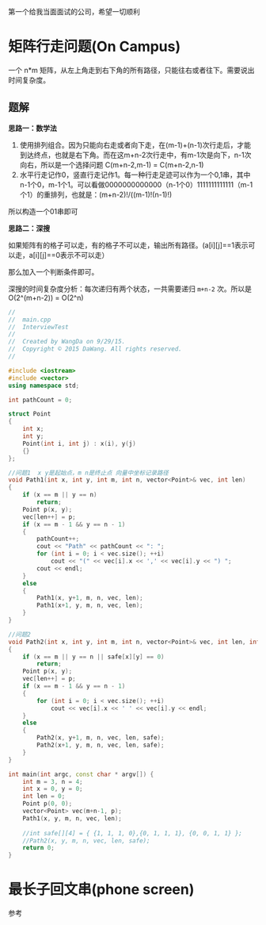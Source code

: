 第一个给我当面面试的公司，希望一切顺利

# 矩阵行走问题(On Campus)

一个 n*m 矩阵，从左上角走到右下角的所有路径，只能往右或者往下。需要说出时间复杂度。

## 题解

**思路一：数学法**

1. 使用排列组合。因为只能向右走或者向下走，在(m-1)+(n-1)次行走后，才能到达终点，也就是右下角。而在这m+n-2次行走中，有m-1次是向下，n-1次向右，所以是一个选择问题 C(m+n-2,m-1) = C(m+n-2,n-1)
2. 水平行走记作0，竖直行走记作1。每一种行走足迹可以作为一个0,1串，其中n-1个0，m-1个1。可以看做0000000000000（n-1个0）1111111111111（m-1个1）的重排列，也就是：(m+n-2)!/((m-1)!(n-1)!)

所以构造一个01串即可

**思路二：深搜**

如果矩阵有的格子可以走，有的格子不可以走，输出所有路径。(a[i][j]==1表示可以走，a[i][j]==0表示不可以走）

那么加入一个判断条件即可。

深搜的时间复杂度分析：每次递归有两个状态，一共需要递归 `m+n-2` 次。所以是 O(2^(m+n-2)) = O(2^n)

```cpp
//
//  main.cpp
//  InterviewTest
//
//  Created by WangDa on 9/29/15.
//  Copyright © 2015 DaWang. All rights reserved.
//

#include <iostream>
#include <vector>
using namespace std;

int pathCount = 0;

struct Point
{
    int x;
    int y;
    Point(int i, int j) : x(i), y(j)
    {}
};

//问题1  x y是起始点，m n是终止点 向量中坐标记录路径
void Path1(int x, int y, int m, int n, vector<Point>& vec, int len)
{
    if (x == m || y == n)
        return;
    Point p(x, y);
    vec[len++] = p;
    if (x == m - 1 && y == n - 1)
    {
        pathCount++;
        cout << "Path" << pathCount << ": ";
        for (int i = 0; i < vec.size(); ++i)
            cout << "(" << vec[i].x << ',' << vec[i].y << ") ";
        cout << endl;
    }
    else
    {
        Path1(x, y+1, m, n, vec, len);
        Path1(x+1, y, m, n, vec, len);
    }
}

//问题2
void Path2(int x, int y, int m, int n, vector<Point>& vec, int len, int safe[][4])
{
    if (x == m || y == n || safe[x][y] == 0)
        return;
    Point p(x, y);
    vec[len++] = p;
    if (x == m - 1 && y == n - 1)
    {
        for (int i = 0; i < vec.size(); ++i)
            cout << vec[i].x << ' ' << vec[i].y << endl;
    }
    else
    {
        Path2(x, y+1, m, n, vec, len, safe);
        Path2(x+1, y, m, n, vec, len, safe);
    }
}

int main(int argc, const char * argv[]) {
    int m = 3, n = 4;
    int x = 0, y = 0;
    int len = 0;
    Point p(0, 0);
    vector<Point> vec(m+n-1, p);
    Path1(x, y, m, n, vec, len);
    
    //int safe[][4] = { {1, 1, 1, 0},{0, 1, 1, 1}, {0, 0, 1, 1} };
    //Path2(x, y, m, n, vec, len, safe);
    return 0;
}

```

# 最长子回文串(phone screen)

参考